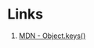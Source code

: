 # Links

1. [MDN - Object.keys()](https://developer.mozilla.org/en-US/docs/Web/JavaScript/Reference/Global_Objects/Object/keys)
